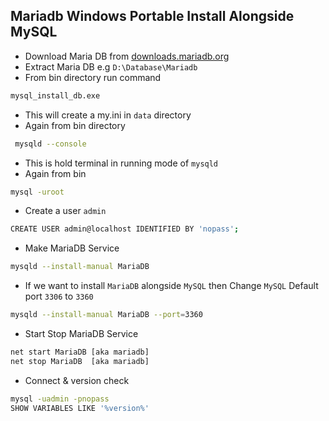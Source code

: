 ## Mariadb Windows Portable Install Alongside MySQL
* Download Maria DB from [downloads.mariadb.org](https://downloads.mariadb.org/)
* Extract Maria DB e.g ` D:\Database\Mariadb `
* From bin directory run command
```sh
mysql_install_db.exe
```
* This will create a my.ini in ` data ` directory
* Again from bin directory
```sh
 mysqld --console
```
* This is hold terminal in running mode of ` mysqld `
* Again from bin
```sh
mysql -uroot
```
* Create a user ` admin `
```sh
CREATE USER admin@localhost IDENTIFIED BY 'nopass';
```
* Make MariaDB Service
```sh
mysqld --install-manual MariaDB
```

* If we want to install `MariaDB` alongside `MySQL` then Change `MySQL` Default port `3306` to `3360`
```sh
mysqld --install-manual MariaDB --port=3360
```

* Start Stop MariaDB Service
```sh
net start MariaDB [aka mariadb]
net stop MariaDB  [aka mariadb]
```
* Connect & version check
```sh
mysql -uadmin -pnopass
SHOW VARIABLES LIKE '%version%'
```

